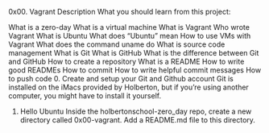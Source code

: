 0x00. Vagrant
Description
What you should learn from this project:

What is a zero-day
What is a virtual machine
What is Vagrant
Who wrote Vagrant
What is Ubuntu
What does “Ubuntu” mean
How to use VMs with Vagrant
What does the command uname do
What is source code management
What is Git
What is GitHub
What is the difference between Git and GitHub
How to create a repository
What is a README
How to write good READMEs
How to commit
How to write helpful commit messages
How to push code
0. Create and setup your Git and Github account
Git is installed on the iMacs provided by Holberton, but if you’re using another computer, you might have to install it yourself.
1. Hello Ubuntu
Inside the holbertonschool-zero_day repo, create a new directory called 0x00-vagrant. Add a README.md file to this directory.

